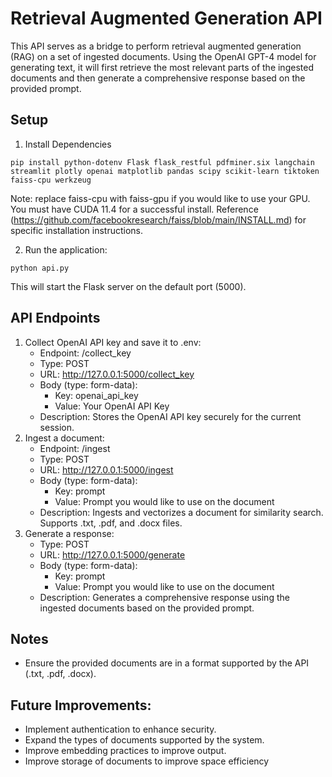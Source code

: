 # Retrieval Augmented Generation API

This API serves as a bridge to perform retrieval augmented generation (RAG) on a set of ingested documents. Using the OpenAI GPT-4 model for generating text, it will first retrieve the most relevant parts of the ingested documents and then generate a comprehensive response based on the provided prompt.

## Setup
1. Install Dependencies
```
pip install python-dotenv Flask flask_restful pdfminer.six langchain streamlit plotly openai matplotlib pandas scipy scikit-learn tiktoken faiss-cpu werkzeug
```
Note: replace faiss-cpu with faiss-gpu if you would like to use your GPU. You must have CUDA 11.4 for a successful install. Reference (https://github.com/facebookresearch/faiss/blob/main/INSTALL.md) for specific installation instructions.

2. Run the application:
```
python api.py
```
This will start the Flask server on the default port (5000).

## API Endpoints
1. Collect OpenAI API key and save it to .env:
   * Endpoint: /collect_key
   * Type: POST
   * URL: http://127.0.0.1:5000/collect_key
   * Body (type: form-data): 
      * Key: openai_api_key
      * Value: Your OpenAI API Key
   * Description: Stores the OpenAI API key securely for the current session.
2. Ingest a document:
   * Endpoint: /ingest
   * Type: POST
   * URL: http://127.0.0.1:5000/ingest
   * Body (type: form-data): 
      * Key: prompt
      * Value: Prompt you would like to use on the document
   * Description: Ingests and vectorizes a document for similarity search. Supports .txt, .pdf, and .docx files.
3. Generate a response:
   * Type: POST
   * URL: http://127.0.0.1:5000/generate
   * Body (type: form-data): 
      * Key: prompt
      * Value: Prompt you would like to use on the document
   * Description: Generates a comprehensive response using the ingested documents based on the provided prompt.

## Notes
* Ensure the provided documents are in a format supported by the API (.txt, .pdf, .docx).

## Future Improvements:
* Implement authentication to enhance security.
* Expand the types of documents supported by the system.
* Improve embedding practices to improve output.
* Improve storage of documents to improve space efficiency